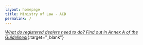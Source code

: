 ```yaml
---
layout: homepage
title: Ministry of Law - ACD
permalink: /
---
```

<!-- Type your notification here - the notification bar will not appear if this is empty. For other changes, refer to _data/homepage.yml to edit the homepage -->
[*What do registered dealers need to do? Find out in Annex A of the Guidelines!*](/guidance-materials/){:target="_blank"}
